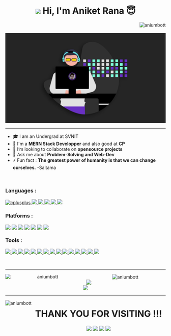 <!-- Intro -->
<h1 align="center"><img height="40" src="https://c.tenor.com/Wx9IEmZZXSoAAAAi/hi.gif" /> Hi, I'm Aniket Rana 😇</h1>
<!-- End of Intro -->

<!-- Hero -->
<img align="right" src="https://komarev.com/ghpvc/?username=aniumbott&label=Profile%20views&color=6930C3&style=for-the-badge" alt="aniumbott" />
<br><br>
<img width="1920" src="https://github.com/Aniumbott/Aniumbott/blob/0c0e1e640009e0d2dd7d5b3f2e4dfabe3cc4b432/portfolio%20gif.gif" />
<!-- End of Hero -->

<!-- About -->
---
- 🎓 I am an Undergrad at SVNIT
- 🌱 I'm a **MERN Stack Developper** and also good at **CP**
- 🤝 I’m looking to collaborate on **opensource projects**
- 💬 Ask me about **Problem-Solving and Web-Dev**
- ⚡ Fun fact : **The greatest power of humanity is that we can change ourselves.** -Saitama
<!-- End of About -->
  
<br>

<!-- Languages -->
<h3 align="left">Languages :</h3>
<p align="left"> 
  <a href="https://www.geeksforgeeks.org/c-language-set-1-introduction/" target="_blank"> <img src="https://img.shields.io/badge/c-%2300599C.svg?style=for-the-badge&logo=c&logoColor=white" alt="cplusplus"/> </a>   
  <a href="https://www.w3schools.com/cpp/" target="_blank"> <img src="https://img.shields.io/badge/c++-%2300599C.svg?style=for-the-badge&logo=c%2B%2B&logoColor=white"/> </a>   
  <a href="https://www.w3schools.com/css/" target="_blank"> <img src="https://img.shields.io/badge/css3-%231572B6.svg?style=for-the-badge&logo=css3&logoColor=white"/> </a> 
  <a href="https://www.w3.org/html/" target="_blank"> <img src="https://img.shields.io/badge/html5-%23E34F26.svg?style=for-the-badge&logo=html5&logoColor=white"/> </a>
  <a href="https://developer.mozilla.org/en-US/docs/Web/JavaScript" target="_blank"> <img src="https://img.shields.io/badge/javascript-%23323330.svg?style=for-the-badge&logo=javascript&logoColor=%23F7DF1E"/> </a> 
  <a href="https://www.python.org" target="_blank"> <img src="https://img.shields.io/badge/python-3670A0?style=for-the-badge&logo=python&logoColor=ffdd54"/> </a>
</p>
<!-- End of Languages -->

<!-- Platforms -->
<h3 align="left">Platforms :</h3>
<p align="left">
  <a href="https://www.codechef.com/users/aniumbott" target="blank"><img align="center" src="https://img.shields.io/badge/CodeChef-%23964B00.svg?style=for-the-badge&logo=CodeChef&logoColor=white" /></a>
  <a href="https://codeforces.com/profile/aniumbott" target="blank"><img align="center" src="https://img.shields.io/badge/Codeforces-445f9d?style=for-the-badge&logo=Codeforces&logoColor=white" /></a>
  <a href="https://leetcode.com/aniumbott/" target="blank"><img align="center" src="https://img.shields.io/badge/LeetCode-000000?style=for-the-badge&logo=LeetCode&logoColor=#d16c06" /></a>
  <a href="https://www.hackerrank.com/aniumbott" target="blank"><img align="center" src="https://img.shields.io/badge/-Hackerrank-2EC866?style=for-the-badge&logo=HackerRank&logoColor=white" /></a>
  <a href="https://www.hackerearth.com/@aniumbott" target="blank"><img align="center" src="https://img.shields.io/badge/HackerEarth-%232C3454.svg?style=for-the-badge&logo=HackerEarth&logoColor=Blue" /></a>
  <a href="https://auth.geeksforgeeks.org/user/aniumbott" target="blank"><img align="center" src="https://img.shields.io/badge/GeeksforGeeks-gray?style=for-the-badge&logo=geeksforgeeks&logoColor=35914c" /></a>
  <a href="https://stackoverflow.com/users/17595558/aniumbott" target="blank"><img align="center" src="https://img.shields.io/badge/-Stackoverflow-FE7A16?style=for-the-badge&logo=stack-overflow&logoColor=white" /></a>
</p>
<!-- End of Platforms -->

<!-- Tools -->
<h3 align="left">Tools :</h3>
<p align="left">
  <a href="https://tailwindcss.com/" target="_blank"> <img src="https://img.shields.io/badge/tailwindcss-%2338B2AC.svg?style=for-the-badge&logo=tailwind-css&logoColor=white"/> </a>
  <a href="https://getbootstrap.com" target="_blank"> <img src="https://img.shields.io/badge/bootstrap-%23563D7C.svg?style=for-the-badge&logo=bootstrap&logoColor=white"/> </a>
  <a href="https://reactjs.org/" target="_blank"> <img src="https://img.shields.io/badge/react-%2320232a.svg?style=for-the-badge&logo=react&logoColor=%2361DAFB"/> </a>
  <a href="https://nodejs.org" target="_blank"> <img src="https://img.shields.io/badge/node.js-6DA55F?style=for-the-badge&logo=node.js&logoColor=white"/> </a>
  <a href="https://www.npmjs.com/" target="_blank"> <img src="https://img.shields.io/badge/NPM-%23000000.svg?style=for-the-badge&logo=npm&logoColor=white"/> </a>
  <a href="https://firebase.google.com/" target="_blank"> <img src="https://img.shields.io/badge/firebase-%23039BE5.svg?style=for-the-badge&logo=firebase"/> </a> 
  <a href="https://www.mongodb.com/" target="_blank"> <img src="https://img.shields.io/badge/MongoDB-%234ea94b.svg?style=for-the-badge&logo=mongodb&logoColor=white"/> </a>
  <a href="https://www.heroku.com/" target="_blank"> <img src="https://img.shields.io/badge/heroku-%23430098.svg?style=for-the-badge&logo=heroku&logoColor=white"/> </a>
  <a href="https://www.netlify.com/" target="_blank"> <img src="https://img.shields.io/badge/netlify-%23000000.svg?style=for-the-badge&logo=netlify&logoColor=#00C7B7"/> </a>
  <a href="https://vercel.com/" target="_blank"> <img src="https://img.shields.io/badge/vercel-%23000000.svg?style=for-the-badge&logo=vercel&logoColor=white"/> </a>
  <a href="https://code.visualstudio.com/" target="_blank"> <img src="https://img.shields.io/badge/Visual%20Studio%20Code-0078d7.svg?style=for-the-badge&logo=visual-studio-code&logoColor=white"/> </a>
  <a href="https://www.blender.org/" target="_blank"> <img src="https://img.shields.io/badge/blender-%23F5792A.svg?style=for-the-badge&logo=blender&logoColor=white"/> </a> 
  <a href="https://www.figma.com/" target="_blank"> <img src="https://img.shields.io/badge/figma-%23F24E1E.svg?style=for-the-badge&logo=figma&logoColor=white"/> </a> 
  <a href="https://git-scm.com/" target="_blank"> <img src="https://img.shields.io/badge/git-%23F05033.svg?style=for-the-badge&logo=git&logoColor=white"/> </a>
  <a href="https://github.com/Aniumbott/" target="_blank"> <img src="https://img.shields.io/badge/github-%23121011.svg?style=for-the-badge&logo=github&logoColor=white"/> </a>
</p>
<!-- End of Tools -->

<br>
<hr>

<!-- GitHub Stats -->
<p align="center">
  <img align="left" width=250 src="https://github-readme-stats.vercel.app/api?username=aniumbott&show_icons=true&theme=tokyonight&locale=en" alt="aniumbott" />
  <img align="center" width=250 src="https://github-readme-stats.vercel.app/api/top-langs/?username=aniumbott&show_icons=true&theme=tokyonight&locale=en&layout=compact" alt="aniumbott" />
  <img align="right" width=250 src="http://github-readme-streak-stats.herokuapp.com?user=aniumbott&show_icons=true&theme=tokyonight&locale=en" />
  <br>
  <br>
  <img src="https://activity-graph.herokuapp.com/graph?username=aniumbott&bg_color=1a1b27&color=638fda&line=bb8eef&point=638fda&area=true&hide_border=true" />
</p>
<!-- End of GitHub Stats -->

<hr>

<!-- Thank You -->
<img height="200" align="left" src="https://c.tenor.com/KMickTxR-aUAAAAi/tanjiro.gif" alt="aniumbott" />
<h1 align="center">THANK YOU FOR VISITING !!!</h1>
<!-- End of Thank You -->

<!-- Social Media -->
<p align="center">
  <a href="https://linkedin.com/in/https://www.linkedin.com/in/aniket-rana2934/" target="blank"><img align="center" src="https://img.shields.io/badge/AniketRana-%230077B5.svg?style=for-the-badge&logo=linkedin&logoColor=white" /></a>
  <a href="https://instagram.com/https://instagram.com/aniumbott" target="blank"><img align="center" src="https://img.shields.io/badge/aniumbott-%23E4405F.svg?style=for-the-badge&logo=Instagram&logoColor=white" /></a>
  <a href="https://fb.com/https://facebook.com/aniumbott/" target="blank"><img align="center" src="https://img.shields.io/badge/Facebook-%231877F2.svg?style=for-the-badge&logo=Facebook&logoColor=white" /></a>
  <a href="https://twitter.com/aniumbott" target="blank"><img align="center" src="https://img.shields.io/badge/aniumbott-%231DA1F2.svg?style=for-the-badge&logo=Twitter&logoColor=white" /></a>
</p>
<!-- End of Social Media -->
